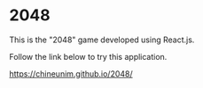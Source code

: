 # 2048

This is the "2048" game developed using React.js.

Follow the link below to try this application.

https://chineunim.github.io/2048/
